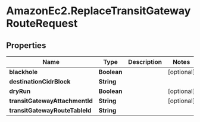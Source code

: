 # AmazonEc2.ReplaceTransitGatewayRouteRequest

## Properties

Name | Type | Description | Notes
------------ | ------------- | ------------- | -------------
**blackhole** | **Boolean** |  | [optional] 
**destinationCidrBlock** | **String** |  | 
**dryRun** | **Boolean** |  | [optional] 
**transitGatewayAttachmentId** | **String** |  | [optional] 
**transitGatewayRouteTableId** | **String** |  | 


